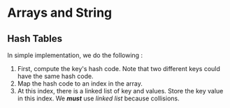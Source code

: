 # Arrays and String
## Hash Tables 
In simple implementation, we do the following :
1. First, compute the key's hash code. Note that two different keys could have the same hash code.
2. Map the hash code to an index in the array.
3. At this index, there is a linked list of key and values. Store the key value in this index. We _**must**_ use _linked list_ because collisions.
> 
<!--stackedit_data:
eyJoaXN0b3J5IjpbLTEzMTYyMzQ1NjddfQ==
-->